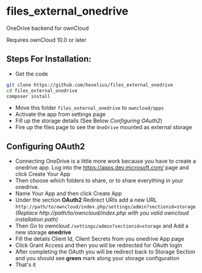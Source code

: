 # files_external_onedrive
OneDrive backend for ownCloud

Requires ownCloud 10.0 or later

## Steps For Installation:
- Get the code
```bash
git clone https://github.com/hevelius/files_external_onedrive
cd files_external_onedrive
composer install
```
- Move this folder ```files_external_onedrive``` to ```owncloud/apps```
- Activate the app from settings page
- Fill up the storage details (See Below _Configuring OAuth2_)
- Fire up the files page to see the ```OneDrive``` mounted as external storage

## Configuring OAuth2
- Connecting OneDrive is a little more work because you have to create a onedrive app. Log into the https://apps.dev.microsoft.com/ page and click Create Your App
- Then choose which folders to share, or to share everything in your onedrive.
- Name Your App and then click Create App
- Under the section **OAuth2** Redirect URIs add a new URL ```http://path/to/owncloud/index.php/settings/admin?sectionid=storage``` _(Replace http://path/to/owncloud/index.php with you valid owncloud installation path)_
- Then Go to owncloud ```/settings/admin?sectionid=storage``` and Add a new storage **onedrive**
- Fill the details Client Id, Client Secrets from you onedrive App page
- Click Grant Access and then you will be redirected for OAuth login
- After completing the OAuth you will be redirect back to Storage Section and you should see **green** mark along your storage configuration
- That's it
